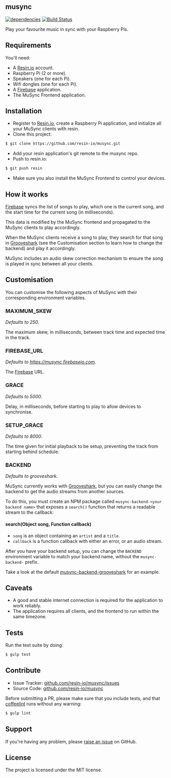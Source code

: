 musync
------

[![dependencies](https://david-dm.org/resin-io/musync.png)](https://david-dm.org/resin-io/musync.png)
[![Build Status](https://travis-ci.org/resin-io/musync.svg?branch=master)](https://travis-ci.org/resin-io/musync)

Play your favourite music in sync with your Raspberry Pis.

Requirements
------------

You'll need:

- A [Resin.io](https://resin.io) account.
- Raspberry Pi (2 or more).
- Speakers (one for each Pi).
- Wifi dongles (one for each Pi).
- A [Firebase](https://www.firebase.com) application.
- The MuSync Frontend application.

Installation
------------

- Register to [Resin.io](https://resin.io), create a Raspberry Pi application, and initialize all your MuSync clients with resin.
- Clone this project:

```sh
$ git clone https://github.com/resin-io/musync.git
```

- Add your resin application's git remote to the musync repo.
- Push to resin.io:

```sh
$ git push resin
```

- Make sure you also install the MuSync Frontend to control your devices.

How it works
------------

[Firebase](https://www.firebase.com) syncs the list of songs to play, which one is the current song, and the start time for the current song (in milliseconds).

This data is modified by the MuSync frontend and propagated to the MuSync clients to play accordingly.

When the MuSync clients receive a song to play, they search for that song in [Grooveshark](http://grooveshark.com) (see the Customisation section to learn how to change the backend) and play it accordingly.

MuSync includes an audio skew correction mechanism to ensure the song is played in sync between all your clients.


Customisation
-------------

You can customise the following aspects of MuSync with their corresponding environment variables. 

### MAXIMUM_SKEW

*Defaults to 250.*

The maximum skew, in milliseconds, between track time and expected time in the track.

### FIREBASE_URL

*Defaults to https://musync.firebaseio.com.*

The [Firebase](https://www.firebase.com) URL.

### GRACE

*Defaults to 5000.*

Delay, in milliseconds, before starting to play to allow devices to synchronise.

### SETUP_GRACE

*Defaults to 8000.*

The time given for initial playback to be setup, preventing the track from starting behind schedule.

### BACKEND

*Defaults to grooveshark.*

MuSync currently works with [Grooveshark](http://grooveshark.com), but you can easily change the backend to get the audio streams from another sources.

To do this, you must create an NPM package called `musync-backend-<your backend name>` that exposes a `search()` function that returns a readable stream to the callback:

#### search(Object song, Function callback)

- `song` is an object containing an `artist` and a `title`.
- `callback` is a function callback with either an error, or an audio stream.

After you have your backend setup, you can change the `BACKEND` environment variable to match your backend name, without the `musync-backend-` prefix.

Take a look at the default [musync-backend-grooveshark](https://github.com/resin-io/musync-backend-grooveshark) for an example.

Caveats
-------

- A good and stable internet connection is required for the application to work reliably.
- The application requires all clients, and the frontend to run within the same timezone.

Tests
-----

Run the test suite by doing:

```sh
$ gulp test
```

Contribute
----------

- Issue Tracker: [github.com/resin-io/musync/issues](https://github.com/resin-io/musync/issues)
- Source Code: [github.com/resin-io/musync](https://github.com/resin-io/musync)

Before submitting a PR, please make sure that you include tests, and that [coffeelint](http://www.coffeelint.org/) runs without any warning:

```sh
$ gulp lint
```

Support
-------

If you're having any problem, please [raise an issue](https://github.com/resin-io/musync/issues/new) on GitHub.

License
-------

The project is licensed under the MIT license.
